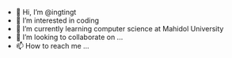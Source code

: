 - 👋 Hi, I’m @ingtingt
- 👀 I’m interested in coding
- 🌱 I’m currently learning computer science at Mahidol University
- 💞️ I’m looking to collaborate on ...
- 📫 How to reach me ...

<!---
ingtingt/ingtingt is a ✨ special ✨ repository because its `README.md` (this file) appears on your GitHub profile.
You can click the Preview link to take a look at your changes.
--->
